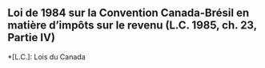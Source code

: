 ## Loi de 1984 sur la Convention Canada-Brésil en matière d’impôts sur le revenu (L.C. 1985, ch. 23, Partie IV)
  *[L.C.]: Lois du Canada
